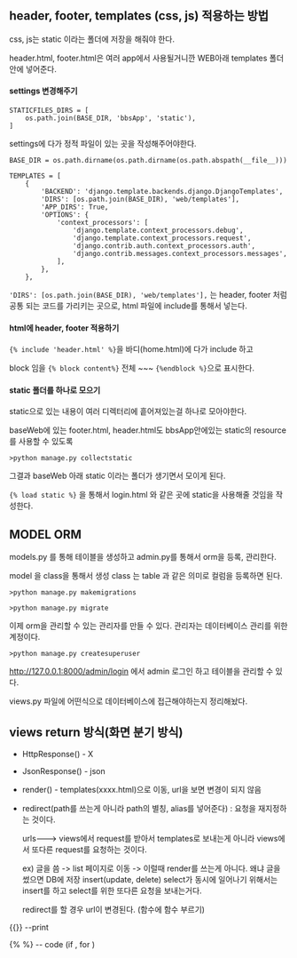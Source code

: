 ##  header, footer, templates (css, js) 적용하는 방법

css, js는 static 이라는 폴더에 저장을 해줘야 한다. 

header.html, footer.html은 여러 app에서 사용될거니깐 WEB아래 templates 폴더 안에 넣어준다.



#### settings 변경해주기

```
STATICFILES_DIRS = [
    os.path.join(BASE_DIR, 'bbsApp', 'static'),
]
```

 settings에 다가 정적 파일이 있는 곳을 작성해주어야한다. 

```
BASE_DIR = os.path.dirname(os.path.dirname(os.path.abspath(__file__)))
```

```
TEMPLATES = [
    {
        'BACKEND': 'django.template.backends.django.DjangoTemplates',
        'DIRS': [os.path.join(BASE_DIR), 'web/templates'],
        'APP_DIRS': True,
        'OPTIONS': {
            'context_processors': [
                'django.template.context_processors.debug',
                'django.template.context_processors.request',
                'django.contrib.auth.context_processors.auth',
                'django.contrib.messages.context_processors.messages',
            ],
        },
    },
```

`'DIRS': [os.path.join(BASE_DIR), 'web/templates'],` 는 header, footer 처럼 공통 되는 코드를 가리키는 곳으로, html 파일에 include를 통해서 넣는다. 



#### html에 header, footer 적용하기

`{% include 'header.html' %}`을 바디(home.html)에 다가 include 하고 

block 임을 `{% block content%}`  전체 ~~~ `{%endblock %}`으로 표시한다. 



#### static 폴더를 하나로 모으기

static으로 있는 내용이 여러 디렉터리에 흩어져있는걸 하나로 모아야한다. 

baseWeb에 있는 footer.html, header.html도 bbsApp안에있는 static의 resource를 사용할 수 있도록 

`>python manage.py collectstatic `

그결과 baseWeb 아래 static 이라는 폴더가 생기면서 모이게 된다. 

`{% load static %}` 을 통해서 login.html 와 같은 곳에 static을 사용해줄 것임을 작성한다. 




## MODEL ORM

models.py 를 통해 테이블을 생성하고 admin.py를 통해서 orm을 등록, 관리한다. 

model 을 class을 통해서 생성 class 는 table 과 같은 의미로 컬럼을 등록하면 된다. 

`>python manage.py makemigrations`

`>python manage.py migrate`

이제 orm을 관리할 수 있는 관리자를 만들 수 있다. 관리자는 데이터베이스 관리를 위한 계정이다. 

`>python manage.py createsuperuser`

http://127.0.0.1:8000/admin/login 에서 admin 로그인 하고 테이블을 관리할 수 있다. 

views.py 파일에 어떤식으로 데이터베이스에 접근해야하는지 정리해놨다.



## views return 방식(화면 분기 방식)

- HttpResponse() - X

- JsonResponse() - json

- render() - templates(xxxx.html)으로 이동, url을 보면 변경이 되지 않음

- redirect(path를 쓰는게 아니라 path의 별칭, alias를 넣어준다) : 요청을 재지정하는 것이다.  

  urls---> views에서 request를 받아서 templates로 보내는게 아니라 views에서 또다른 request를 요청하는 것이다. 

  ex) 글을 씀 -> list 페이지로 이동 -> 이럴때 render를 쓰는게 아니다. 왜냐 글을 썼으면 DB에 저장 insert(update, delete) select가 동시에 일어나기 위해서는 insert를 하고 select를 위한 또다른 요청을 보내는거다. 

  redirect를 할 경우 url이 변경된다. (함수에 함수 부르기)

  

{{}} --print

{% %} -- code (if , for )
